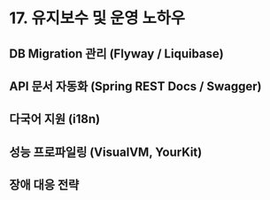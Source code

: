 # 17. 유지보수 및 운영 노하우

## DB Migration 관리 (Flyway / Liquibase)

## API 문서 자동화 (Spring REST Docs / Swagger)

## 다국어 지원 (i18n)

## 성능 프로파일링 (VisualVM, YourKit)

## 장애 대응 전략